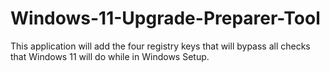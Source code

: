 # Windows-11-Upgrade-Preparer-Tool
This application will add the four registry keys that will bypass all checks that Windows 11 will do while in Windows Setup.
